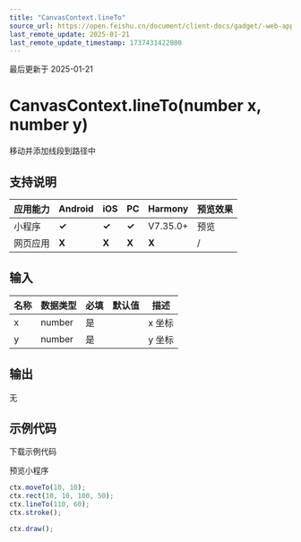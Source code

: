 ```yaml
---
title: "CanvasContext.lineTo"
source_url: https://open.feishu.cn/document/client-docs/gadget/-web-app-api/interface/canvas-drawing/canvascontext/canvascontext-lineTo
last_remote_update: 2025-01-21
last_remote_update_timestamp: 1737431422000
---
```

最后更新于 2025-01-21

# CanvasContext.lineTo(number x, number y)

移动并添加线段到路径中

## 支持说明

应用能力 | Android | iOS | PC | Harmony | 预览效果
--- | --- | --- | --- | --- | ---
小程序 | **✓** | **✓** | **✓** | V7.35.0+ | 预览
网页应用 | **X** | **X** | **X** | **X** | /

## 输入

名称 | 数据类型 | 必填 | 默认值 | 描述
--- | --- | --- | --- | ---
x | number | 是 |  | x 坐标
y | number | 是 |  | y 坐标

## 输出

无

## 示例代码

<md-download-code href="https://open.feishu.cn/document/uYjL24iN/uYDM04iNwQjL2ADN" mobileDisplay="none">下载示例代码</md-download-code>

<div style="display: flex">
    预览小程序

</div> 

```javascript
ctx.moveTo(10, 10);
ctx.rect(10, 10, 100, 50);
ctx.lineTo(110, 60);
ctx.stroke();

ctx.draw();
```
